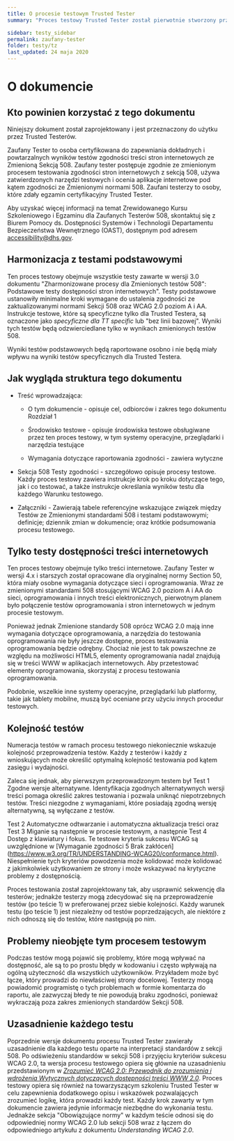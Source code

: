 ```yaml
---
title: O procesie testowym Trusted Tester
summary: "Proces testowy Trusted Tester został pierwotnie stworzony przez Biuro Dostępnych Systemów i Technologii (OAST) w Departamencie Bezpieczeństwa Wewnętrznego (DHS) Stanów Zjednoczonych, a później przyyjęty przez kilka innych amerykańskich agencji federalnych. Jest to zestaw procedur testowych, ktorych celem jest stwierdzenie zgodności treści stron internetowych ze Zmienioną Sekcją 508, która w całości implementuje WCAG 2.1."

sidebar: testy_sidebar
permalink: zaufany-tester
folder: testy/tz
last_updated: 24 maja 2020
---
```


O dokumencie
===================

Kto powinien korzystać z tego dokumentu
----------------------------

Niniejszy dokument został zaprojektowany i jest przeznaczony do użytku przez Trusted Testerów.

Zaufany Tester to osoba certyfikowana do zapewniania dokładnych i powtarzalnych wyników testów zgodności treści stron internetowych ze Zmienioną Sekcją 508. Zaufany tester postępuje zgodnie ze zmienionym procesem testowania zgodności stron internetowych z sekcją 508, używa zatwierdzonych narzędzi testowych i ocenia aplikacje internetowe pod kątem zgodności ze Zmienionymi  normami 508. Zaufani testerzy to osoby, które zdały egzamin certyfikacyjny Trusted Tester.

Aby uzyskać więcej informacji na temat Zrewidowanego Kursu Szkoleniowego i Egzaminu dla Zaufanych Testerów 508, skontaktuj się z Biurem Pomocy ds. Dostępności Systemów i Technologii Departamentu Bezpieczeństwa Wewnętrznego (OAST), dostępnym pod adresem <accessibility@dhs.gov>.

Harmonizacja z testami podstawowymi
-----------------------------
Ten proces testowy obejmuje wszystkie testy zawarte w wersji 3.0 dokumentu "Zharmonizowane procesy dla Zmienionych testów 508": Podstawowe testy dostępności stron internetowych". Testy podstawowe ustanowiły minimalne kroki wymagane do ustalenia zgodności ze zaktualizowanymi normami Sekcji 508 oraz WCAG 2.0 poziom A i AA. Instrukcje testowe, które są specyficzne tylko dla Trusted Testera, są oznaczone jako *specyficzne dla TT specific* lub "bez linii bazowej". Wyniki tych testów będą odzwierciedlane tylko w wynikach zmienionych testów  508.

Wyniki testów podstawowych będą raportowane osobno i nie będą miały wpływu na wyniki testów specyficznych dla Trusted Testera.



Jak wygląda struktura tego dokumentu
-------------------------------

-   Treść wprowadzająca:

    -   O tym dokumencie - opisuje cel, odbiorców i zakres tego dokumentu Rozdział 1

    -   Środowisko testowe - opisuje środowiska testowe obsługiwane przez ten proces testowy, w tym systemy operacyjne, przeglądarki i narzędzia testujące

    -   Wymagania dotyczące raportowania zgodności - zawiera wytyczne

-   Sekcja 508 Testy zgodności - szczegółowo opisuje procesy testowe. Każdy proces testowy zawiera instrukcje krok po kroku dotyczące tego, jak i co testować, a także instrukcje określania wyników testu dla każdego Warunku testowego.

-   Załączniki - Zawierają tabele referencyjne wskazujące związek między Testów ze Zmienionymi standardami 508 i testami podstawowymi; definicje; dziennik zmian w dokumencie; oraz krótkie podsumowania procesu testowego.

Tylko testy dostępności treści internetowych
----------------------

Ten proces testowy obejmuje tylko treści internetowe.  Zaufany Tester w wersji 4.x i starszych został opracowane dla oryginalnej normy Section 50, która miały osobne wymagania dotyczące sieci i oprogramowania. Wraz ze zmienionymi standardami 508 stosującymi WCAG 2.0 poziom A i AA do sieci, oprogramowania i innych treści elektronicznych, pierwotnym planem było połączenie testów oprogramowania i stron internetowych w jednym procesie testowym.

Ponieważ jednak Zmienione standardy 508 oprócz WCAG 2.0 mają inne wymagania dotyczące oprogramowania, a narzędzia do testowania oprogramowania nie były jeszcze dostępne, proces testowania oprogramowania będzie odrębny. Chociaż nie jest to tak powszechne ze względu na możliwości HTML5, elementy oprogramowania nadal znajdują się w treści WWW w aplikacjach internetowych. Aby przetestować elementy oprogramowania, skorzystaj z procesu testowania oprogramowania.

Podobnie, wszelkie inne systemy operacyjne, przeglądarki lub platformy, takie jak tablety mobilne, muszą być oceniane przy użyciu innych procedur testowych.


Kolejność testów
-------------

Numeracja testów w ramach procesu testowego niekoniecznie wskazuje kolejność przeprowadzenia testów. Każdy z testerów i każdy z wnioskujących może określić optymalną kolejność testowania pod kątem zasięgu i wydajności.

Zaleca się jednak, aby pierwszym przeprowadzonym testem był Test 1 Zgodne wersje alternatywne. Identyfikacja zgodnych alternatywnych wersji treści pomaga określić zakres testowania i pozwala uniknąć niepotrzebnych testów. Treści niezgodne z wymaganiami, które posiadają zgodną wersję alternatywną, są wyłączane z testów. 

Test 2 Automatyczne odtwarzanie i automatyczna aktualizacja treści oraz Test 3 Miganie są następnie w procesie testowym, a następnie Test 4 Dostęp z klawiatury i fokus. Te testowe kryteria sukcesu WCAG są uwzględnione w [Wymaganie zgodności 5 Brak zakłóceń] (https://www.w3.org/TR/UNDERSTANDING-WCAG20/conformance.html). Niespełnienie tych kryteriów powodzenia może kolidować może kolidować z jakimkolwiek użytkowaniem ze strony i może wskazywać na krytyczne problemy z dostępnością.

Proces testowania został zaprojektowany tak, aby usprawnić sekwencję dla testerów; jednakże testerzy mogą zdecydować się na przeprowadzenie testów (po teście 1) w preferowanej przez siebie kolejności. Każdy warunek testu (po teście 1) jest niezależny od testów poprzedzających, ale niektóre z nich odnoszą się do testów, które następują po nim.

Problemy nieobjęte tym procesem testowym
---------------------------------------

Podczas testów mogą pojawić się problemy, które mogą wpływać na dostępność, ale są to po prostu błędy w kodowaniu i często wpływają na ogólną użyteczność dla wszystkich użytkowników. Przykładem może być łącze, który prowadzi do niewłaściwej strony docelowej. Testerzy mogą powiadomić programistę o tych problemach w formie komentarza do raportu, ale zazwyczaj błedy te nie powodują braku zgodności, ponieważ wykraczają poza zakres zmienionych standardów Sekcji 508.


Uzasadnienie każdego testu
---------------------------

Poprzednie wersje dokumentu procesu Trusted Tester zawierały uzasadnienie dla każdego testu oparte na interpretacji standardów z sekcji 508. Po odświeżeniu standardów w sekcji 508 i przyjęciu kryteriów sukcesu WCAG 2.0, ta wersja procesu testowego opiera się głównie na uzasadnieniu przedstawionym w [*Zrozumieć WCAG 2.0: Przewodnik do zrozumienia i wdrożenia Wytycznych dotyczących dostępności treści WWW 2.0*](https://www.w3.org/TR/UNDERSTANDING-WCAG20/). Proces testowy opiera się również na towarzyszącym szkoleniu Trusted Tester w celu zapewnienia dodatkowego opisu i wskazówek pozwalających zrozumieć logikę, która prowadzi każdy test. Każdy krok zawarty w tym dokumencie zawiera jedynie informacje niezbędne do wykonania testu. Jednakże sekcja "Obowiązujące normy" w każdym teście odnosi się do odpowiedniej normy WCAG 2.0 lub sekcji 508 wraz z łączem do odpowiedniego artykułu z dokumentu *Understanding WCAG 2.0*.


